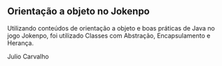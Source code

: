 ## Orientação a objeto no Jokenpo

Utilizando conteúdos de orientação a objeto e boas práticas de Java no jogo Jokenpo, foi utilizado Classes com Abstração, Encapsulamento e Herança.

Julio Carvalho

